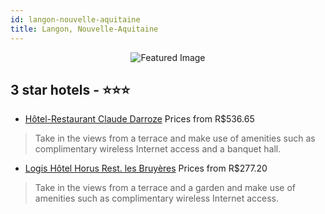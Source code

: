 ```yaml
---
id: langon-nouvelle-aquitaine
title: Langon, Nouvelle-Aquitaine
---
```


<center><img src="https://i.travelapi.com/hotels/17000000/16450000/16443800/16443745/c431c040_z.jpg" alt="Featured Image" /></center>


##  3 star hotels - ⭐️⭐️⭐️

-    [Hôtel-Restaurant Claude Darroze](https://us.hurb.com/hotels/langon/hotel-restaurant-claude-darroze-JNP-JP746622?cmp=18055) Prices from R$536.65
   > Take in the views from a terrace and make use of amenities such as complimentary wireless Internet access and a banquet hall.
-    [Logis Hôtel Horus Rest. les Bruyères](https://us.hurb.com/hotels/langon/logis-hotel-horus-rest-les-bruyeres-JNP-JP939379?cmp=18055) Prices from R$277.20
   > Take in the views from a terrace and a garden and make use of amenities such as complimentary wireless Internet access.
